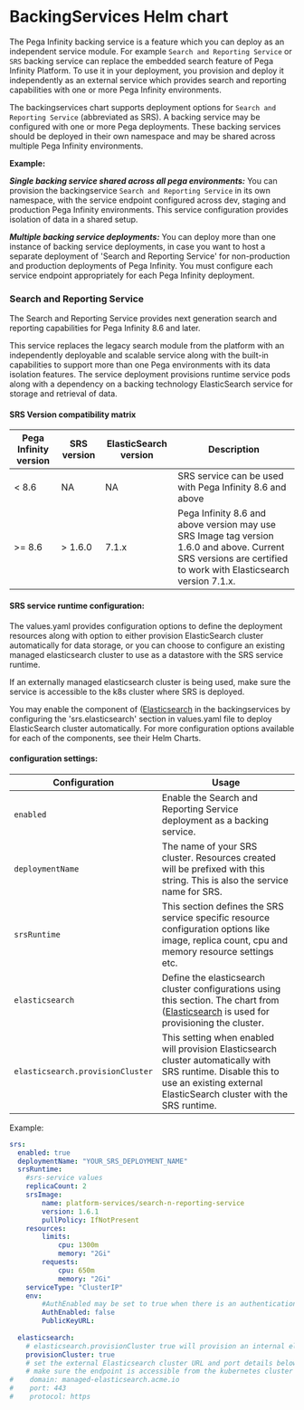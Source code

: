 # BackingServices Helm chart

The Pega Infinity backing service is a feature which you can deploy as an independent service module. For example `Search and Reporting Service` or `SRS` backing service can replace the embedded search feature of Pega Infinity Platform. To use it in your deployment, you provision and deploy it independently as an external service which provides search and reporting capabilities with one or more Pega Infinity environments.  

The backingservices chart supports deployment options for `Search and Reporting Service` (abbreviated as SRS). A backing service may be configured with one or more Pega deployments. 
These backing services should be deployed in their own namespace and may be shared across multiple Pega Infinity environments.

**Example:**

**_Single backing service shared across all pega environments:_**
You can provision the backingservice `Search and Reporting Service` in its own namespace, with the service endpoint configured across dev, staging and production Pega Infinity environments. This service configuration provides isolation of data in a shared setup.

**_Multiple backing service deployments:_**
You can deploy more than one instance of backing service deployments, in case you want to host a separate deployment of 'Search and Reporting Service' for non-production and production deployments of Pega Infinity. You must configure each service endpoint appropriately for each Pega Infinity deployment.

### Search and Reporting Service

The Search and Reporting Service provides next generation search and reporting capabilities for Pega Infinity 8.6 and later. 

This service replaces the legacy search module from the platform with an independently deployable and scalable service along with the built-in capabilities to support more than one Pega environments with its data isolation features. 
The service deployment provisions runtime service pods along with a dependency on a backing technology ElasticSearch service for storage and retrieval of data. 

#### SRS Version compatibility matrix
Pega Infinity version   | SRS version   | ElasticSearch version     | Description
---                     | ---           | ---                       | ---
< 8.6                   | NA            | NA                        | SRS service can be used with Pega Infinity 8.6 and above
\>= 8.6                 | \> 1.6.0      | 7.1.x                     | Pega Infinity 8.6 and above version may use SRS Image tag version 1.6.0 and above. Current SRS versions are certified to work with Elasticsearch version 7.1.x.


#### SRS service runtime configuration:

The values.yaml provides configuration options to define the deployment resources along with option to either provision ElasticSearch cluster automatically for data storage, or you can choose to configure an existing managed elasticsearch cluster to use as a datastore with the SRS service runtime. 

If an externally managed elasticsearch cluster is being used, make sure the service is accessible to the k8s cluster where SRS is deployed.

You may enable the component of ([Elasticsearch](https://github.com/helm/charts/tree/master/stable/elasticsearch/values.yaml) in the backingservices by configuring the 'srs.elasticsearch' section in values.yaml file to deploy ElasticSearch cluster automatically. For more configuration options available for each of the components, see their Helm Charts.

#### configuration settings:
Configuration                       | Usage
---                                 | ---
`enabled`                           | Enable the Search and Reporting Service deployment as a backing service.
`deploymentName`                    | The name of your SRS cluster.  Resources created will be prefixed with this string. This is also the service name for SRS.
`srsRuntime`                        | This section defines the SRS service specific resource configuration options like image, replica count, cpu and memory resource settings etc.
`elasticsearch`                     | Define the elasticsearch cluster configurations using this section. The chart from ([Elasticsearch](https://github.com/helm/charts/tree/master/stable/elasticsearch/values.yaml) is used for provisioning the cluster.
`elasticsearch.provisionCluster`    | This setting when enabled will provision Elasticsearch cluster automatically with SRS runtime. Disable this to use an existing external ElasticSearch cluster with the SRS runtime.

Example:

```yaml
srs:
  enabled: true
  deploymentName: "YOUR_SRS_DEPLOYMENT_NAME"
  srsRuntime:
    #srs-service values
    replicaCount: 2
    srsImage:
        name: platform-services/search-n-reporting-service
        version: 1.6.1
        pullPolicy: IfNotPresent
    resources:
        limits:
            cpu: 1300m
            memory: "2Gi"
        requests:
            cpu: 650m
            memory: "2Gi"
    serviceType: "ClusterIP"
    env:
        #AuthEnabled may be set to true when there is an authentication mechanism in place between SRS and Pega Infinity.
        AuthEnabled: false
        PublicKeyURL:
  
  elasticsearch:
    # elasticsearch.provisionCluster true will provision an internal elasticsearch cluster with specified configuration
    provisionCluster: true
    # set the external Elasticsearch cluster URL and port details below when using an externally managed elasticsearch
    # make sure the endpoint is accessible from the kubernetes cluster pods.
#    domain: managed-elasticsearch.acme.io
#    port: 443
#    protocol: https

